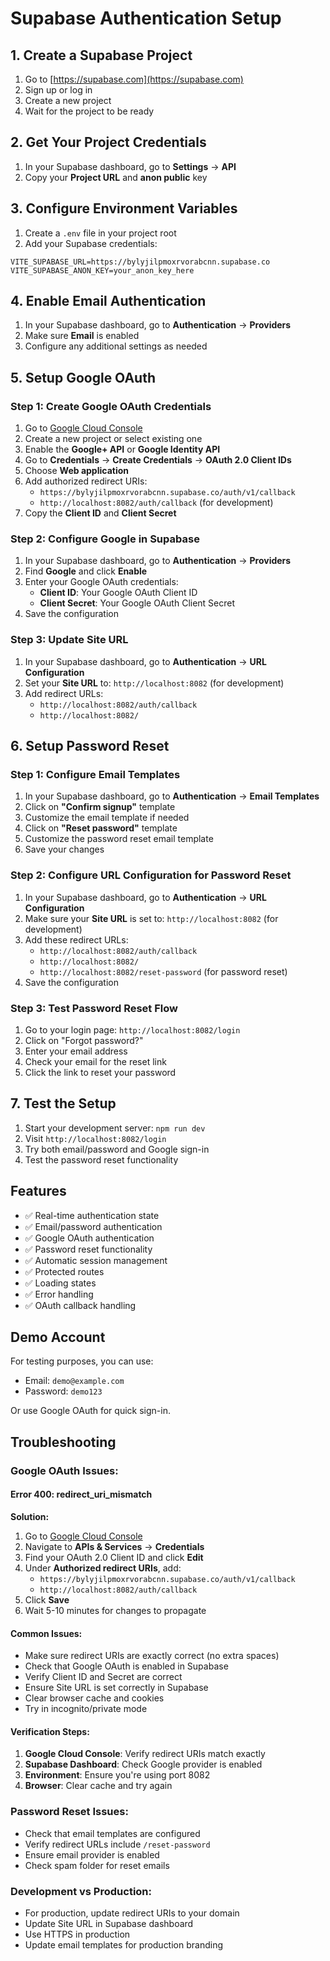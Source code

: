# Supabase Authentication Setup

## 1. Create a Supabase Project

1. Go to [https://supabase.com](https://supabase.com)
2. Sign up or log in
3. Create a new project
4. Wait for the project to be ready

## 2. Get Your Project Credentials

1. In your Supabase dashboard, go to **Settings** → **API**
2. Copy your **Project URL** and **anon public** key

## 3. Configure Environment Variables

1. Create a `.env` file in your project root
2. Add your Supabase credentials:

```env
VITE_SUPABASE_URL=https://bylyjilpmoxrvorabcnn.supabase.co
VITE_SUPABASE_ANON_KEY=your_anon_key_here
```

## 4. Enable Email Authentication

1. In your Supabase dashboard, go to **Authentication** → **Providers**
2. Make sure **Email** is enabled
3. Configure any additional settings as needed

## 5. Setup Google OAuth

### Step 1: Create Google OAuth Credentials

1. Go to [Google Cloud Console](https://console.cloud.google.com/)
2. Create a new project or select existing one
3. Enable the **Google+ API** or **Google Identity API**
4. Go to **Credentials** → **Create Credentials** → **OAuth 2.0 Client IDs**
5. Choose **Web application**
6. Add authorized redirect URIs:
   - `https://bylyjilpmoxrvorabcnn.supabase.co/auth/v1/callback`
   - `http://localhost:8082/auth/callback` (for development)
7. Copy the **Client ID** and **Client Secret**

### Step 2: Configure Google in Supabase

1. In your Supabase dashboard, go to **Authentication** → **Providers**
2. Find **Google** and click **Enable**
3. Enter your Google OAuth credentials:
   - **Client ID**: Your Google OAuth Client ID
   - **Client Secret**: Your Google OAuth Client Secret
4. Save the configuration

### Step 3: Update Site URL

1. In your Supabase dashboard, go to **Authentication** → **URL Configuration**
2. Set your **Site URL** to: `http://localhost:8082` (for development)
3. Add redirect URLs:
   - `http://localhost:8082/auth/callback`
   - `http://localhost:8082/`

## 6. Setup Password Reset

### Step 1: Configure Email Templates

1. In your Supabase dashboard, go to **Authentication** → **Email Templates**
2. Click on **"Confirm signup"** template
3. Customize the email template if needed
4. Click on **"Reset password"** template
5. Customize the password reset email template
6. Save your changes

### Step 2: Configure URL Configuration for Password Reset

1. In your Supabase dashboard, go to **Authentication** → **URL Configuration**
2. Make sure your **Site URL** is set to: `http://localhost:8082` (for development)
3. Add these redirect URLs:
   - `http://localhost:8082/auth/callback`
   - `http://localhost:8082/`
   - `http://localhost:8082/reset-password` (for password reset)
4. Save the configuration

### Step 3: Test Password Reset Flow

1. Go to your login page: `http://localhost:8082/login`
2. Click on "Forgot password?"
3. Enter your email address
4. Check your email for the reset link
5. Click the link to reset your password

## 7. Test the Setup

1. Start your development server: `npm run dev`
2. Visit `http://localhost:8082/login`
3. Try both email/password and Google sign-in
4. Test the password reset functionality

## Features

- ✅ Real-time authentication state
- ✅ Email/password authentication
- ✅ Google OAuth authentication
- ✅ Password reset functionality
- ✅ Automatic session management
- ✅ Protected routes
- ✅ Loading states
- ✅ Error handling
- ✅ OAuth callback handling

## Demo Account

For testing purposes, you can use:

- Email: `demo@example.com`
- Password: `demo123`

Or use Google OAuth for quick sign-in.

## Troubleshooting

### Google OAuth Issues:

#### Error 400: redirect_uri_mismatch

**Solution:**

1. Go to [Google Cloud Console](https://console.cloud.google.com/)
2. Navigate to **APIs & Services** → **Credentials**
3. Find your OAuth 2.0 Client ID and click **Edit**
4. Under **Authorized redirect URIs**, add:
   - `https://bylyjilpmoxrvorabcnn.supabase.co/auth/v1/callback`
   - `http://localhost:8082/auth/callback`
5. Click **Save**
6. Wait 5-10 minutes for changes to propagate

#### Common Issues:

- Make sure redirect URIs are exactly correct (no extra spaces)
- Check that Google OAuth is enabled in Supabase
- Verify Client ID and Secret are correct
- Ensure Site URL is set correctly in Supabase
- Clear browser cache and cookies
- Try in incognito/private mode

#### Verification Steps:

1. **Google Cloud Console**: Verify redirect URIs match exactly
2. **Supabase Dashboard**: Check Google provider is enabled
3. **Environment**: Ensure you're using port 8082
4. **Browser**: Clear cache and try again

### Password Reset Issues:

- Check that email templates are configured
- Verify redirect URLs include `/reset-password`
- Ensure email provider is enabled
- Check spam folder for reset emails

### Development vs Production:

- For production, update redirect URIs to your domain
- Update Site URL in Supabase dashboard
- Use HTTPS in production
- Update email templates for production branding

